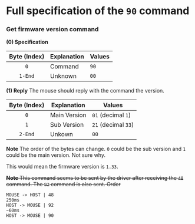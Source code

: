 # Full specification of the `90` command
### Get firmware version command

**(0) Specification**

Byte (Index) | Explanation | Values
:---: | --- | ---
`0` | Command | `90`
`1-End` | Unknown | `00`

**(1) Reply**
The mouse should reply with the command the version.

Byte (Index) | Explanation | Values
:---: | --- | ---
`0` | Main Version | `01` (decimal `1`)
`1` | Sub Version | `21` (decimal `33`)
`2-End` | Unkown | `00`

**Note** The order of the bytes can change. `0` could be the sub version and `1` could be the main version. Not sure why.


This would mean the firmware version is `1.33`.



~~**Note**
This command seems to be sent by the driver after receiving the `48` command. The `92` command is also sent.
Order~~
```
MOUSE -> HOST | 48
250ms
HOST -> MOUSE | 92
~60ms
HOST -> MOUSE | 90
```
